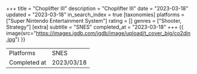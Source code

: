 +++
title = "Choplifter III"
description = "Choplifter III"
date = "2023-03-18"
updated = "2023-03-18"
in_search_index = true
[taxonomies]
platforms = ["Super Nintendo Entertainment System"]
rating = []
genres = ["Shooter, Strategy"]
[extra]
subtitle = "SNES"
completed_at = "2023-03-18"
+++
{{ image(src="https://images.igdb.com/igdb/image/upload/t_cover_big/co2din.jpg") }}

|              |            |
| ------------ | ---------- |
| Platforms    | SNES |
| Completed at | 2023/03/18 |

